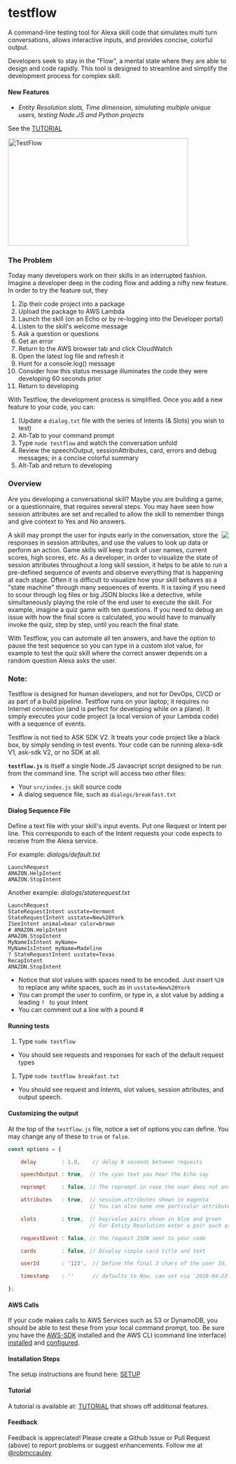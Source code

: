 # testflow
A command-line testing tool for Alexa skill code that simulates multi turn conversations, allows interactive inputs, and provides concise, colorful output.

Developers seek to stay in the "Flow", a mental state where they are able to design and code rapidly.
This tool is designed to streamline and simplify the development process for complex skill.

#### New Features
 * _Entity Resolution slots, Time dimension, simulating multiple unique users, testing Node.JS and Python projects_

See the [TUTORIAL](./tutorial/TUTORIAL.md)

<img src="https://m.media-amazon.com/images/G/01/cookbook/testflow_default._TTH_.png" alt="TestFlow" width="411" height="245">

### The Problem
Today many developers work on their skills in an interrupted fashion.
Imagine a developer deep in the coding flow and adding a nifty new feature.
In order to try the feature out, they
1. Zip their code project into a package
1. Upload the package to AWS Lambda
1. Launch the skill (on an Echo or by re-logging into the Developer portal)
1. Listen to the skill's welcome message
1. Ask a question or questions
1. Get an error
1. Return to the AWS browser tab and click CloudWatch
1. Open the latest log file and refresh it
1. Hunt for a console.log() message
1. Consider how this status message illuminates the code they were developing 60 seconds prior
1. Return to developing


With Testflow, the development process is simplified.  Once you add a new feature to your code, you can:
1. (Update a ```dialog.txt``` file with the series of Intents (& Slots) you wish to test)
1. Alt-Tab to your command prompt
1. Type ```node testflow``` and watch the conversation unfold
1. Review the speechOutput, sessionAttributes, card, errors and debug messages; in a concise colorful summary
1. Alt-Tab and return to developing


### Overview
Are you developing a conversational skill?  Maybe you are building a game, or a questionnaire, that requires several steps.
You may have seen how session attributes are set and recalled to allow the skill to remember things and give context to Yes and No answers.

<img align="right" src="https://s3.amazonaws.com/skill-images-789/tf/BreakfastTitle.gif">

A skill may prompt the user for inputs early in the conversation, store the responses in session attributes, and use the values to look up data or perform an action.
Game skills will keep track of user names, current scores, high scores, etc.
As a developer, in order to visualize the state of session attributes throughout a long skill session, it helps to be able to run a pre-defined sequence of events and observe everything that is happening at each stage.
Often it is difficult to visualize how your skill behaves as a "state machine" through many sequences of events.
It is taxing if you need to scour through log files or big JSON blocks like a detective, while simultaneously playing the role of the end user to execute the skill.
For example, imagine a quiz game with ten questions.  If you need to debug an issue with how the final score is calculated, you would have to manually invoke the quiz, step by step, until you reach the final state.

With Testflow, you can automate all ten answers, and have the option to pause the test sequence so you can type in a custom slot value, for example to test the quiz skill where the correct answer depends on a random question Alexa asks the user.


### Note:
Testflow is designed for human developers, and not for DevOps, CI/CD or as part of a build pipeline.
Testflow runs on your laptop; it requires no Internet connection (and is perfect for developing while on a plane).
It simply executes your code project (a local version of your Lambda code) with a sequence of events.

Testflow is not tied to ASK SDK V2.
It treats your code project like a black box, by simply sending in test events.
Your code can be running alexa-sdk V1, ask-sdk V2, or no SDK at all.


**```testflow.js```** is itself a single Node.JS Javascript script designed to be run from the command line.  The script will access two other files:
 * Your ```src/index.js``` skill source code
 * A dialog sequence file, such as  ```dialogs/breakfast.txt```


#### Dialog Sequence File
Define a text file with your skill's input events.
Put one Request or Intent per line.  This corresponds to each of the Intent requests your code expects to receive from the Alexa service.

For example: *dialogs/default.txt*

```
LaunchRequest
AMAZON.HelpIntent
AMAZON.StopIntent
```

Another example: *dialogs/staterequest.txt*

```
LaunchRequest
StateRequestIntent usstate=Vermont
StateRequestIntent usstate=New%20York
ISeeIntent animal=bear color=brown
# AMAZON.HelpIntent
AMAZON.StopIntent
MyNameIsIntent myName=
MyNameIsIntent myName=Madeline
? StateRequestIntent usstate=Texas
RecapIntent
AMAZON.StopIntent
```

 * Notice that slot values with spaces need to be encoded.  Just insert ```%20``` to replace any white spaces, such as in ```usstate=New%20York```
 * You can prompt the user to confirm, or type in, a slot value by adding a leading ```? ``` to your Intent
 * You can comment out a line with a pound #

#### Running tests

1. Type ```node testflow```
  + You should see requests and responses for each of the default request types
1. Type ```node testflow breakfast.txt```
  + You should see request and Intents, slot values, session attributes, and output speech.


#### Customizing the output
At the top of the ```testflow.js``` file, notice a set of options you can define.
You may change any of these to ```true``` or ```false```.

```javascript
const options = {

    delay        : 1.0,    // delay N seconds between requests

    speechOutput : true,  // the cyan text you hear the Echo say

    reprompt     : false, // The reprompt in case the user does not answer

    attributes   : true,  // session.attributes shown in magenta
                          // You can also name one particular attribute to watch instead of the boolean

    slots        : true,  // key/value pairs shown in blue and green
                          // For Entity Resolution enter a pair such as red/red or crimson/red

    requestEvent : false, // the request JSON sent to your code

    cards        : false, // Display simple card title and text

    userId       : '123',  // Define the final 3 chars of the user Id, can be overridden

    timestamp    : ''      // defaults to Now, can set via '2018-04-23T21:47:49Z'

};
```
#### AWS Calls
If your code makes calls to AWS Services such as S3 or DynamoDB, you should be able to test these from your local command prompt, too.
Be sure you have the [AWS-SDK](./tutorial/SETUP.md) installed and the AWS CLI (command line interface) [installed](http://docs.aws.amazon.com/cli/latest/userguide/installing.html) and [configured](https://developer.amazon.com/blogs/post/Tx1UE9W1NQ0GYII/publishing-your-skill-code-to-lambda-via-the-command-line-interface).

#### Installation Steps
The setup instructions are found here: [SETUP](./tutorial/SETUP.md)

#### Tutorial
A tutorial is available at: [TUTORIAL](./tutorial/TUTORIAL.md) that shows off additional features.

#### Feedback
Feedback is appreciated!  Please create a Github Issue or Pull Request (above) to report problems or suggest enhancements.
Follow me at [@robmccauley](https://twitter.com/robmccauley)


